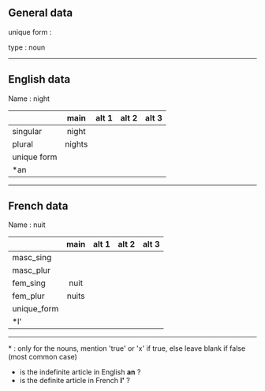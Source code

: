 ## General data

unique form :

type : noun

---

## English data

Name : night

|             |  main  | alt 1 | alt 2 | alt 3 |
| :---------- | :----: | :---: | :---: | ----- |
| singular    | night  |       |       |       |
| plural      | nights |       |       |       |
| unique form |        |       |       |       |
| \*an        |        |       |       |       |

---

## French data

Name : nuit

|             | main  | alt 1 | alt 2 | alt 3 |
| :---------- | :---: | :---: | :---: | :---: |
| masc_sing   |       |       |       |       |
| masc_plur   |       |       |       |       |
| fem_sing    | nuit  |       |       |       |
| fem_plur    | nuits |       |       |       |
| unique_form |       |       |       |       |
| \*l'        |       |       |       |       |

---

\* : only for the nouns, mention 'true' or 'x' if true, else leave blank if false (most common case)

- is the indefinite article in English **an** ?
- is the definite article in French **l'** ?
